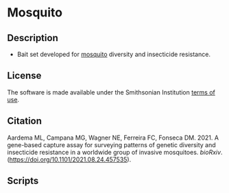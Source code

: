 # Mosquito  
## Description  
* Bait set developed for [mosquito](Mosquito) diversity and insecticide resistance.  
## License  
The software is made available under the Smithsonian Institution [terms of use](https://www.si.edu/termsofuse).  
## Citation  
Aardema ML, Campana MG, Wagner NE, Ferreira FC, Fonseca DM. 2021. A gene-based capture assay for surveying patterns of genetic diversity and insecticide resistance in a worldwide group of invasive mosquitoes. *bioRxiv*. (https://doi.org/10.1101/2021.08.24.457535).  
## Scripts  
